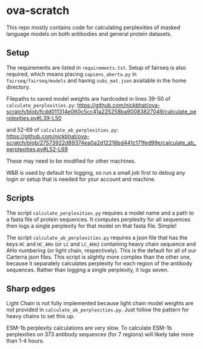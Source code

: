 # ova-scratch

This repo mostly contains code for calculating perplexities of masked language models on both antibodies and general protein datasets.

## Setup

The requirements are listed in `requirements.txt`. Setup of fairseq is also required, which means placing `sapiens_aberta.py` in `fairseq/fairseq/models` 
and having `subs_mat.json` available in the home directory.

Filepaths to saved model weights are hardcoded in lines 39-50 of `calculate_perplexities.py`:
https://github.com/nickbhat/ova-scratch/blob/fcdd011314e060c5cc41a225258ba90083827049/calculate_perplexities.py#L39-L50 

and 52-69 of `calculate_ab_perplexities.py`:
https://github.com/nickbhat/ova-scratch/blob/27573922d89374ea0a2d12216bd441c171fed99e/calculate_ab_perplexities.py#L52-L69

These may need to be modified for other machines.

W&B is used by default for logging, so run a small job first to debug any login or setup that is needed for your account and machine.

## Scripts

The script `calculate_perplexities.py` requires a model name and a path to a fasta file of protein sequences. It computes perplexity for all sequences
then logs a single perplexity for that model on that fasta file. Simple!

The script `calculate_ab_perplexities.py` requires a json file that has the keys `HC` and `HC_AHo` (or `LC` and `LC_AHo`) containing heavy chain sequence 
and AHo numbering (or light chain, respectively). This is the default for all of our Carterra json files. This script is slightly more complex than
the other one, because it separately calculates perplexity for each region of the antibody sequences. Rather than logging a single perplexity, it logs seven.

## Sharp edges

Light Chain is not fully implemented because light chain model weights are not provided in `calculate_ab_perplexities.py`. Just follow the pattern for heavy chains to set this up.

ESM-1b perplexity calculations are very slow. To calculate ESM-1b perplexities on 373 antibody sequences (for 7 regions) will likely take more than 1-4 hours.

